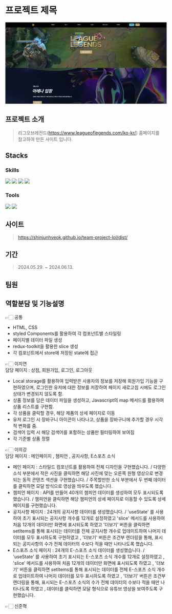 # 프로젝트 제목

![이미지](./public/images/image.png)

## 프로젝트 소개

> 리그오브레전드(https://www.leagueoflegends.com/ko-kr/) 홈페이지를 <br>
> 참고하여 만든 사이트 입니다.

## Stacks

### Skills

<img src="https://img.shields.io/badge/html5-E34F26?style=for-the-badge&logo=html5&logoColor=white">
<img src="https://img.shields.io/badge/css-1572B6?style=for-the-badge&logo=css3&logoColor=white">
<img src="https://img.shields.io/badge/javascript-F7DF1E?style=for-the-badge&logo=javascript&logoColor=black">
<img src="https://img.shields.io/badge/react-61DAFB?style=for-the-badge&logo=react&logoColor=black">

### Tools

<img src="https://img.shields.io/badge/Slack-4A154B?style=for-the-badge&logo=Slack&logoColor=white"> <img src="https://img.shields.io/badge/github-181717?style=for-the-badge&logo=github&logoColor=white">

## 사이트

> https://shinjunhyeok.github.io/team-project-lol/dist/

## 기간

> 2024.05.29. ~ 2024.06.13.

## 팀원

## 역할분담 및 기능설명
👉🏻 공통 
- HTML, CSS
- styled Components를 활용하여 각 컴포넌트별 스타일링
- 페이지별 데이터 파일 생성
- redux-toolkit을 활용한 slice 생성
- 각 컴포넌트에서 store에 저장된 state에 접근

👉🏻 이지연<br/>
담당 페이지 : 상점, 회원가입, 로그인, 로그아웃
- Local storage를 활용하여 입력받은 사용자의 정보를 저장해 회원가입 기능을 구현하였으며, 로그인한 유저에 대한 정보를 저장하여 페이지 새로고침 시에도 로그인 상태가 변경되지 않도록 함.
- 상품 정보를 담은 데이터 파일을 생성하고, Javascript의 map 메서드를 활용하여 상품 리스트를 구현함.
- 각 상품을 클릭할 경우, 해당 제품의 상세 페이지로 이동
- 유저 로그인 시 장바구니 아이콘이 나타나고, 상품을 장바구니에 추가할 경우 시각적 변화를 줌.
- 검색어 입력 시 해당 검색어를 포함하는 상품만 필터링하여 보여짐
- 각 기준별 상품 정렬
  
👉🏻 이의강<br/>
담당 페이지 : 메인페이지 , 챔피언 , 공지사항,  E스포츠 소식
- 메인 페이지 :  스타일드 컴포넌트를 활용하여 전체 디자인을 구현했습니다. / 다양한 소식 부분에서 작은 사진을 클릭하면 해당 사진에 맞는 오른쪽 원형 영상으로 변경되는 동적 콘텐츠 섹션을 구현했습니다. / 주목할만한 소식 부분에서 두 번째 데이터를 클릭하면 모달 방식으로 영상을 띄우도록 했습니다.
- 챔피언 페이지 :  API를 만들어 40개의 챔피언 데이터를 생성하여 모두 표시되도록 했습니다. / 챔피언을 클릭하면 해당 챔피언의 상세 페이지로 이동할 수 있도록 상세 페이지를 구현했습니다.
- 공지사항 페이지 :  24개의 공지사항 데이터를 생성했습니다. / 'useState' 를 사용하여 초기 표시되는 공지사항 개수를 12개로 설정하였고 'slice' 메서드를 사용하여 처음 12개의 데이터만 화면에 표시되도록 하였고 '더보기' 버튼을 클릭하면 setItems를 통해 표시되는 데이터를 전체 공지사항 개수로 업데이트하여 나머지 데이터를 모두 표시하도록 구현하였고 , '더보기' 버튼은 조건부 렌더링을 통해, 표시되는 공지사항의 수가 전체 데이터의 수보다 적을 때만 나타나도록 했습니다.
- E스포츠 소식 페이지 :  24개의 E-스포츠 소식 데이터를 생성했습니다. / 'useState' 를 사용하여 초기 표시되는 E-스포츠 소식 개수를 12개로 설정하였고 , 'slice' 메서드를 사용하여 처음 12개의 데이터만 화면에 표시되도록 하였고 , '더보기' 버튼을 클릭하면 setItems를 통해 표시되는 데이터를 전체 E-스포츠 소식 개수로 업데이트하여 나머지 데이터를 모두 표시하도록 하였고 , '더보기' 버튼은 조건부 렌더링을 통해, 표시되는 E-스포츠 소식의 수가 전체 데이터의 수보다 적을 때만 나타나도록 하였고 , 데이터를 클릭하면 모달 형식으로 유튜브 영상을 보여주도록 구현했습니다.

👉🏻 신준혁

